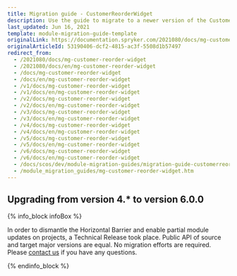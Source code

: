 ```yaml
---
title: Migration guide - CustomerReorderWidget
description: Use the guide to migrate to a newer version of the CustomerReorderWidget module.
last_updated: Jun 16, 2021
template: module-migration-guide-template
originalLink: https://documentation.spryker.com/2021080/docs/mg-customer-reorder-widget
originalArticleId: 53190406-dcf2-4815-ac3f-5508d1b57497
redirect_from:
  - /2021080/docs/mg-customer-reorder-widget
  - /2021080/docs/en/mg-customer-reorder-widget
  - /docs/mg-customer-reorder-widget
  - /docs/en/mg-customer-reorder-widget
  - /v1/docs/mg-customer-reorder-widget
  - /v1/docs/en/mg-customer-reorder-widget
  - /v2/docs/mg-customer-reorder-widget
  - /v2/docs/en/mg-customer-reorder-widget
  - /v3/docs/mg-customer-reorder-widget
  - /v3/docs/en/mg-customer-reorder-widget
  - /v4/docs/mg-customer-reorder-widget
  - /v4/docs/en/mg-customer-reorder-widget
  - /v5/docs/mg-customer-reorder-widget
  - /v5/docs/en/mg-customer-reorder-widget
  - /v6/docs/mg-customer-reorder-widget
  - /v6/docs/en/mg-customer-reorder-widget
  - /docs/scos/dev/module-migration-guides/migration-guide-customerreorderwidget.html
  - /module_migration_guides/mg-customer-reorder-widget.htm
---
```


## Upgrading from version 4.* to version 6.0.0

{% info_block infoBox %}

In order to dismantle the Horizontal Barrier and enable partial module updates on projects, a Technical Release took place. Public API of source and target major versions are equal. No migration efforts are required. Please [contact us](https://spryker.com/en/support/) if you have any questions.

{% endinfo_block %}
